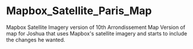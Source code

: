 # Mapbox_Satellite_Paris_Map
Mapbox Satellite Imagery version of 10th Arrondissement Map
Version of map for Joshua that uses Mapbox's satellite imagery and starts to include the changes he wanted.

